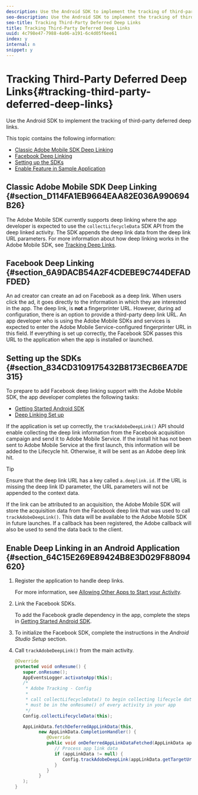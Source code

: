 ```yaml
---
description: Use the Android SDK to implement the tracking of third-party deferred deep links.
seo-description: Use the Android SDK to implement the tracking of third-party deferred deep links.
seo-title: Tracking Third-Party Deferred Deep Links
title: Tracking Third-Party Deferred Deep Links
uuid: 4c798e47-7988-4a06-a191-6c4d05f6ee61
index: y
internal: n
snippet: y
---
```


# Tracking Third-Party Deferred Deep Links{#tracking-third-party-deferred-deep-links}

Use the Android SDK to implement the tracking of third-party deferred deep links.

This topic contains the following information:

* [Classic Adobe Mobile SDK Deep Linking](../../acquisition-main/tracking-deep-links/c-tracking-3rd-party-deferred-deep-links.md#section_D114FA1EB9664EAA82E036A990694B26) 
* [Facebook Deep Linking](../../acquisition-main/tracking-deep-links/c-tracking-3rd-party-deferred-deep-links.md#section_6A9DACB54A2F4CDEBE9C744DEFADFDED) 
* [Setting up the SDKs](../../acquisition-main/tracking-deep-links/c-tracking-3rd-party-deferred-deep-links.md#section_834CD3109175432B8173ECB6EA7DE315) 
* [Enable Feature in Sample Application](../../acquisition-main/tracking-deep-links/c-tracking-3rd-party-deferred-deep-links.md#section_64C15E269E89424B8E3D029F88094620)

## Classic Adobe Mobile SDK Deep Linking {#section_D114FA1EB9664EAA82E036A990694B26}

The Adobe Mobile SDK currently supports deep linking where the app developer is expected to use the `collectLifecycleData` SDK API from the deep linked activity. The SDK appends the deep link data from the deep link URL parameters. For more information about how deep linking works in the Adobe Mobile SDK, see [Tracking Deep Links](../../acquisition-main/tracking-deep-links/tracking-deep-links.md#concept_39F0716015004E6FA9E1960753112DB1).

## Facebook Deep Linking {#section_6A9DACB54A2F4CDEBE9C744DEFADFDED}

An ad creator can create an ad on Facebook as a deep link. When users click the ad, it goes directly to the information in which they are interested in the app. The deep link, is **not** a fingerprinter URL. However, during ad configuration, there is an option to provide a third-party deep link URL. An app developer who is using the Adobe Mobile SDKs and services is expected to enter the Adobe Mobile Service-configured fingerprinter URL in this field. If everything is set up correctly, the Facebook SDK passes this URL to the application when the app is installed or launched.

## Setting up the SDKs {#section_834CD3109175432B8173ECB6EA7DE315}

To prepare to add Facebook deep linking support with the Adobe Mobile SDK, the app developer completes the following tasks:

* [Getting Started Android SDK](https://developers.facebook.com/docs/android/getting-started) 
* [Deep Linking Set up](https://developers.facebook.com/docs/app-ads/deep-linking#os)

If the application is set up correctly, the `trackAdobeDeepLink()` API should enable collecting the deep link information from the Facebook acquisition campaign and send it to Adobe Mobile Service. If the install hit has not been sent to Adobe Mobile Service at the first launch, this information will be added to the Lifecycle hit. Otherwise, it will be sent as an Adobe deep link hit.

>[!TIP]
>
>Ensure that the deep link URL has a key called `a.deeplink.id`. If the URL is missing the deep link ID parameter, the URL parameters will not be appended to the context data.

If the link can be attributed to an acquisition, the Adobe Mobile SDK will store the acquisition data from the Facebook deep link that was used to call `trackAdobeDeepLink()`. This data will be available to the Adobe Mobile SDK in future launches. If a callback has been registered, the Adobe callback will also be used to send the data back to the client.

## Enable Deep Linking in an Android Application {#section_64C15E269E89424B8E3D029F88094620}

1. Register the application to handle deep links.

   For more information, see [Allowing Other Apps to Start your Activity](https://developer.android.com/training/basics/intents/filters.html). 

1. Link the Facebook SDKs.

   To add the Facebook gradle dependency in the app, complete the steps in [Getting Started Android SDK](https://developers.facebook.com/docs/android/getting-started). 

1. To initialize the Facebook SDK, complete the instructions in the *Android Studio Setup* section. 
1. Call `trackAdobeDeepLink()` from the main activity.

   ```java
   @Override 
   protected void onResume() { 
      super.onResume(); 
      AppEventsLogger.activateApp(this); 
      /* 
       * Adobe Tracking - Config 
       * 
       * call collectLifecycleData() to begin collecting lifecycle data 
       * must be in the onResume() of every activity in your app 
       */ 
      Config.collectLifecycleData(this);

      AppLinkData.fetchDeferredAppLinkData(this, 
            new AppLinkData.CompletionHandler() { 
               @Override 
               public void onDeferredAppLinkDataFetched(AppLinkData appLinkData) { 
                  // Process app link data 
                  if (appLinkData != null) { 
                     Config.trackAdobeDeepLink(appLinkData.getTargetUri()); 
                  } 
               } 
            } 
      ); 
   }
   ```

